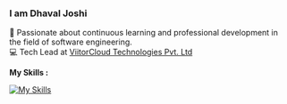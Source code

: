 ### I am Dhaval Joshi
🚀 Passionate about continuous learning and professional development in the field of software engineering. <br/>
💻 Tech Lead at [ViitorCloud Technologies Pvt. Ltd](https://viitorcloud.com)


**My Skills :**

[![My Skills](https://skillicons.dev/icons?i=php,laravel,wordpress,shopify,js,jquery,html,css,aws,mysql,electron,redis)](https://skillicons.dev)
